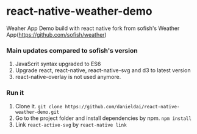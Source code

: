 # react-native-weather-demo

Weaher App Demo build with react native fork from sofish's Weather App(https://github.com/sofish/weather)

### Main updates compared to sofish's version

1. JavaScrit syntax upgraded to ES6
2. Upgrade react, react-native, react-native-svg and d3 to latest version
3. react-native-overlay is not used anymore.

### Run it

1. Clone it. `git clone https://github.com/danieldai/react-native-weather-demo.git`
2. Go to the project folder and install dependencies by npm. `npm install`
3. Link `react-active-svg` by `react-native link`


